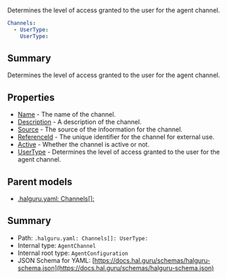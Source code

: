 <!--
title: UserType
description: Determines the level of access granted to the user for the agent channel.
version: 1.40.3-beta.6
generated: true
date: 2025-04-28
node: This file is generated by the command-line program: `halguru manual -c -m`
-->


Determines the level of access granted to the user for the agent channel.

```yaml
Channels:
  - UserType:
    UserType:
```

## Summary

Determines the level of access granted to the user for the agent channel.

## Properties

* [Name]((halguru)-channels-list-name.md) - The name of the channel.
* [Description]((halguru)-channels-list-description.md) - A description of the channel.
* [Source]((halguru)-channels-list-source.md) - The source of the infoormation for the channel.
* [ReferenceId]((halguru)-channels-list-referenceid.md) - The unique identifier for the channel for external use.
* [Active]((halguru)-channels-list-active.md) - Whether the channel is active or not.
* [UserType]((halguru)-channels-list-usertype.md) - Determines the level of access granted to the user for the agent channel.

## Parent models

* [.halguru.yaml: Channels[]:]((halguru)-channels-list.md)
## Summary

* Path: `.halguru.yaml: Channels[]: UserType:`
* Internal type: `AgentChannel`
* Internal root type: `AgentConfiguration`
* JSON Schema for YAML: [https://docs.hal.guru/schemas/halguru-schema.json](https://docs.hal.guru/schemas/halguru-schema.json)

